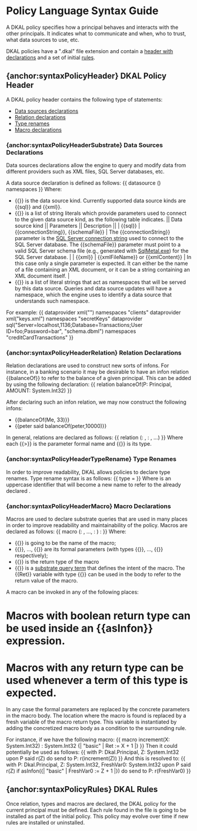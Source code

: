 # Policy Language Syntax Guide
A DKAL policy specifies how a principal behaves and interacts with the other principals. It indicates what to communicate and when, who to trust, what data sources to use, etc.

DKAL policies have a ".dkal" file extension and contain a [header with declarations](#syntaxPolicyHeader) and a set of initial [rules](#syntaxPolicyRules).

## {anchor:syntaxPolicyHeader} DKAL Policy Header
A DKAL policy header contains the following type of statements:
* [Data sources declarations](#syntaxPolicyHeaderSubstrate)
* [Relation declarations](#syntaxPolicyHeaderRelation)
* [Type renames](#syntaxPolicyHeaderTypeRename)
* [Macro declarations](#syntaxPolicyHeaderMacro)

### {anchor:syntaxPolicyHeaderSubstrate} Data Sources Declarations
Data sources declarations allow the engine to query and modify data from different providers such as XML files, SQL Server databases, etc.

A data source declaration is defined as follows:
{{
datasource <kind>(<argList>) namespaces <namespacesList>
}} Where:
* {{<kind>}} is the data source kind. Currently supported data source kinds are {{sql}} and {{xml}}.
* {{<argList>}} is a list of string literals which provide parameters used to connect to the given data source kind, as the following table indicates.
|| Data source kind || Parameters || Description ||
| {{sql}} | {{connectionString}}, {{schemaFile}} | The {{connectionString}} parameter is the [SQL Server connection string](http://msdn.microsoft.com/en-us/library/ms254978.aspx) used to connect to the SQL Server database. The {{schemaFile}} parameter must point to a valid SQL Server schema file (e.g., generated with [SqlMetal.exe](http://msdn.microsoft.com/en-us/library/bb386987.aspx)) for the SQL Server database.  |
| {{xml}} | {{xmlFileName}} or {{xmlContent}} | In this case only a single parameter is expected. It can either be the name of a file containing an XML document, or it can be a string containing an XML document itself. |
* {{<namespaceList>}} is a list of literal strings that act as namespaces that will be served by this data source. Queries and data source updates will have a namespace, which the engine uses to identify a data source that understands such namespace.

For example:
{{
dataprovider xml("<clients><client name='peter' balance='20'/></clients>") namespaces "clients"
dataprovider xml("keys.xml") namespaces "secretKeys"
dataprovider sql("Server=localhost,1136;Database=Transactions;User ID=foo;Password=bar", "schema.dbml") namespaces "creditCardTransactions"
}} 

### {anchor:syntaxPolicyHeaderRelation} Relation Declarations
Relation declarations are used to construct new sorts of infons. For instance, in a banking scenario it may be desirable to have an infon relation {{balanceOf}} to refer to the balance of a given principal. This can be added by using the following declaration:
{{
relation balanceOf(P: Principal, AMOUNT: System.Int32)
}} 

After declaring such an infon relation, we may now construct the following infons:
* {{balanceOf(Me, 33)}}
* {{peter said balanceOf(peter,10000)}}

In general, relations are declared as follows:
{{
relation <relationName>(<argName1>: <argType1>, <argName2>: <argType2>, ...)
}} Where each {{<argNameX>>}} is the parameter formal name and {{<argTypeX>}} is its type.

### {anchor:syntaxPolicyHeaderTypeRename} Type Renames
In order to improve readability, DKAL allows policies to declare type renames. Type rename syntax is as follows:
{{
type <newTypeName> = <oldTypeName>
}} Where <newTypeName> is an uppercase identifier that will become a new name to refer to the already declared <oldTypeName>.

### {anchor:syntaxPolicyHeaderMacro} Macro Declarations
Macros are used to declare substrate queries that are used in many places in order to improve readability and maintainability of the policy. Macros are declared as follows:
{{
macro <macroName> (<p1>: <t1>, ..., <pn>: <tn>) : <t>
	<body>
}} Where:
* {{<macroName>}} is going to be the name of the macro; 
* {{<p1>}}, ..., {{<pn>}} are its formal parameters (with types {{<t1>}}, ..., {{<tn>}} respectively);  
* {{<t>}} is the return type of the macro
* {{<body>}} is a [substrate query term](SyntaxBasic#syntaxBasicSubstrateQuery) that defines the intent of the macro. The {{Ret}} variable with type {{<t>}} can be used in the body to refer to the return value of the macro.

A macro can be invoked in any of the following places:
# Macros with boolean return type can be used inside an {{asInfon}} expression. 
# Macros with any return type can be used whenever a term of this type is expected. 

In any case the formal parameters are replaced by the concrete parameters in the macro body. The location where the macro is found is replaced by a fresh variable of the macro return type. This variable is instantiated by adding the concretized macro body as a condition to the surrounding rule.

For instance, if we have the following macro:
{{
macro increment(X: System.Int32) : System.Int32
	{| "basic" | Ret := X + 1 |}
}} Then it could potentially be used as follows:
{{
with P: Dkal.Principal, Z: System.Int32
	upon
		P said r(Z)
	do
		send to P: r(increment(Z))
}} And this is resolved to:
{{
with P: Dkal.Principal, Z: System.Int32, FreshVar0: System.Int32
	upon
		P said r(Z)
	if
		asInfon({| "basic" | FreshVar0 := Z + 1 |})
	do
		send to P: r(FreshVar0)
}}

## {anchor:syntaxPolicyRules} DKAL Rules
Once relation, types and macros are declared, the DKAL policy for the current principal must be defined. Each rule found in the file is going to be installed as part of the initial policy. This policy may evolve over time if new rules are installed or uninstalled.